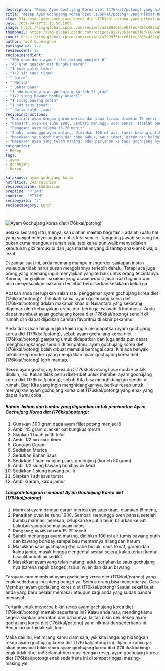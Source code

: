 ```yaml
---
description: "Resep Ayam Gochujang Korea diet (176kkal/potong) yang nikmat Untuk Jualan"
title: "Resep Ayam Gochujang Korea diet (176kkal/potong) yang nikmat Untuk Jualan"
slug: 514-resep-ayam-gochujang-korea-diet-176kkal-potong-yang-nikmat-untuk-jualan
date: 2021-04-27T13:15:56.100Z
image: https://img-global.cpcdn.com/recipes/a5299363ece0ffec/680x482cq70/ayam-gochujang-korea-diet-176kkalpotong-foto-resep-utama.jpg
thumbnail: https://img-global.cpcdn.com/recipes/a5299363ece0ffec/680x482cq70/ayam-gochujang-korea-diet-176kkalpotong-foto-resep-utama.jpg
cover: https://img-global.cpcdn.com/recipes/a5299363ece0ffec/680x482cq70/ayam-gochujang-korea-diet-176kkalpotong-foto-resep-utama.jpg
author: Todd Cunningham
ratingvalue: 3.2
reviewcount: 12
recipeingredient:
- "300 gram dada ayam fillet potong menjadi 6"
- "45 gram quacker oat bungkus merah"
- "1 buah putih telur"
- "1/2 sdt saus tiram"
- " Garam"
- " Merica"
- " Bahan Saus"
- "1 sdm munjung saus gochujang kurleb 50 gram"
- "1/2 siung bawang bombay ukkecil"
- "1 siung bawang putih"
- "1 sdt saus tomat"
- " Garam kaldu jamur"
recipeinstructions:
- "Marinasi ayam dengan garam merica dan saus tiram, diamkan 15 menit,"
- "Panaskan oven ke suhu 190C. Sembari menunggu oven panas, setelah bumbu marinasi meresap, celupkan ke putih telur, balurkan ke oat. Lakukan sampai semua ayam habis"
- "Panggang ayam selama 15-20 menit"
- "Sambil menunggu ayam matang, didihkan 100 ml air, tumis bawang putih dan bawang bombay sampai bau mentahnya hilang dan harum"
- "Masukkan saus gochujang dan cabe bubuk, saus tomat, garam dan kaldu jamur, masak hingga mengental sesuai selera..kalau terlalu kental bisa ditambah air sedikit"
- "Masukkan ayam yang telah matang, aduk perlahan ke saus gochujang nya (karena rapuh banget), taburi wijen dan daun bawang"
categories:
- Resep
tags:
- ayam
- gochujang
- korea

katakunci: ayam gochujang korea 
nutrition: 243 calories
recipecuisine: Indonesian
preptime: "PT14M"
cooktime: "PT37M"
recipeyield: "3"
recipecategory: Lunch

---
```



![Ayam Gochujang Korea diet (176kkal/potong)](https://img-global.cpcdn.com/recipes/a5299363ece0ffec/680x482cq70/ayam-gochujang-korea-diet-176kkalpotong-foto-resep-utama.jpg)

Selaku seorang istri, menyajikan olahan mantab bagi famili adalah suatu hal yang sangat menyenangkan untuk kita sendiri. Tanggung jawab seorang ibu bukan cuma mengurus rumah saja, tapi kamu pun wajib menyediakan kebutuhan gizi tercukupi dan juga masakan yang disantap anak-anak wajib lezat.

Di zaman  saat ini, anda memang mampu mengorder santapan instan walaupun tidak harus susah mengolahnya terlebih dahulu. Tetapi ada juga orang yang memang ingin menyajikan yang terbaik untuk orang tercintanya. Karena, menyajikan masakan yang dibuat sendiri jauh lebih higienis dan bisa menyesuaikan makanan tersebut berdasarkan kesukaan keluarga. 



Apakah anda merupakan salah satu penggemar ayam gochujang korea diet (176kkal/potong)?. Tahukah kamu, ayam gochujang korea diet (176kkal/potong) adalah makanan khas di Nusantara yang sekarang digemari oleh kebanyakan orang dari berbagai wilayah di Indonesia. Anda dapat membuat ayam gochujang korea diet (176kkal/potong) sendiri di rumah dan dapat dijadikan camilan favoritmu di akhir pekanmu.

Anda tidak usah bingung jika kamu ingin mendapatkan ayam gochujang korea diet (176kkal/potong), sebab ayam gochujang korea diet (176kkal/potong) gampang untuk didapatkan dan juga anda pun dapat menghidangkannya sendiri di tempatmu. ayam gochujang korea diet (176kkal/potong) boleh dibuat memalui berbagai cara. Kini ada banyak sekali resep modern yang menjadikan ayam gochujang korea diet (176kkal/potong) lebih mantap.

Resep ayam gochujang korea diet (176kkal/potong) pun mudah untuk dibikin, lho. Kalian tidak perlu ribet-ribet untuk membeli ayam gochujang korea diet (176kkal/potong), sebab Kita bisa menghidangkan sendiri di rumah. Bagi Kita yang ingin menghidangkannya, berikut resep untuk menyajikan ayam gochujang korea diet (176kkal/potong) yang enak yang dapat Kamu coba.

<!--inarticleads1-->

##### Bahan-bahan dan bumbu yang digunakan untuk pembuatan Ayam Gochujang Korea diet (176kkal/potong):

1. Gunakan 300 gram dada ayam fillet potong menjadi 6
1. Ambil 45 gram quacker oat bungkus merah
1. Siapkan 1 buah putih telur
1. Ambil 1/2 sdt saus tiram
1. Gunakan  Garam
1. Sediakan  Merica
1. Sediakan  Bahan Saus
1. Sediakan 1 sdm munjung saus gochujang (kurleb 50 gram)
1. Ambil 1/2 siung bawang bombay uk.kecil
1. Sediakan 1 siung bawang putih
1. Siapkan 1 sdt saus tomat
1. Ambil  Garam, kaldu jamur




<!--inarticleads2-->

##### Langkah-langkah membuat Ayam Gochujang Korea diet (176kkal/potong):

1. Marinasi ayam dengan garam merica dan saus tiram, diamkan 15 menit,
1. Panaskan oven ke suhu 190C. Sembari menunggu oven panas, setelah bumbu marinasi meresap, celupkan ke putih telur, balurkan ke oat. Lakukan sampai semua ayam habis
1. Panggang ayam selama 15-20 menit
1. Sambil menunggu ayam matang, didihkan 100 ml air, tumis bawang putih dan bawang bombay sampai bau mentahnya hilang dan harum
1. Masukkan saus gochujang dan cabe bubuk, saus tomat, garam dan kaldu jamur, masak hingga mengental sesuai selera..kalau terlalu kental bisa ditambah air sedikit
1. Masukkan ayam yang telah matang, aduk perlahan ke saus gochujang nya (karena rapuh banget), taburi wijen dan daun bawang




Ternyata cara membuat ayam gochujang korea diet (176kkal/potong) yang enak sederhana ini enteng banget ya! Semua orang bisa mencobanya. Cara Membuat ayam gochujang korea diet (176kkal/potong) Sesuai sekali buat anda yang baru belajar memasak ataupun bagi anda yang sudah pandai memasak.

Tertarik untuk mencoba bikin resep ayam gochujang korea diet (176kkal/potong) mantab sederhana ini? Kalau anda mau, mending kamu segera siapkan peralatan dan bahannya, lantas bikin deh Resep ayam gochujang korea diet (176kkal/potong) yang nikmat dan sederhana ini. Benar-benar taidak sulit kan. 

Maka dari itu, ketimbang kamu diam saja, yuk kita langsung hidangkan resep ayam gochujang korea diet (176kkal/potong) ini. Dijamin kamu gak akan menyesal bikin resep ayam gochujang korea diet (176kkal/potong) enak tidak ribet ini! Selamat berkreasi dengan resep ayam gochujang korea diet (176kkal/potong) enak sederhana ini di tempat tinggal masing-masing,ya!.

